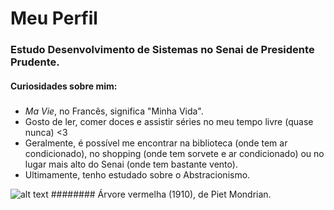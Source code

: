 # Meu Perfil
### Estudo Desenvolvimento de Sistemas no Senai de Presidente Prudente.
#### Curiosidades sobre mim:
#####
- _Ma Vie_, no Francês, significa "Minha Vida".
 - Gosto de ler, comer doces e assistir séries no meu tempo livre (quase nunca) <3
- Geralmente, é possível me encontrar na biblioteca (onde tem ar condicionado), no shopping (onde tem sorvete e ar condicionado) ou no lugar mais alto do Senai (onde tem bastante vento).
- Ultimamente, tenho estudado sobre o Abstracionismo.

![alt text](https://3.bp.blogspot.com/_kB1pDXsEaE0/TRzcI5lyazI/AAAAAAAAF-E/F4uHSDWM224/s1600/red+tree+-+Mondrian.jpg)
######## Árvore vermelha (1910), de Piet Mondrian.